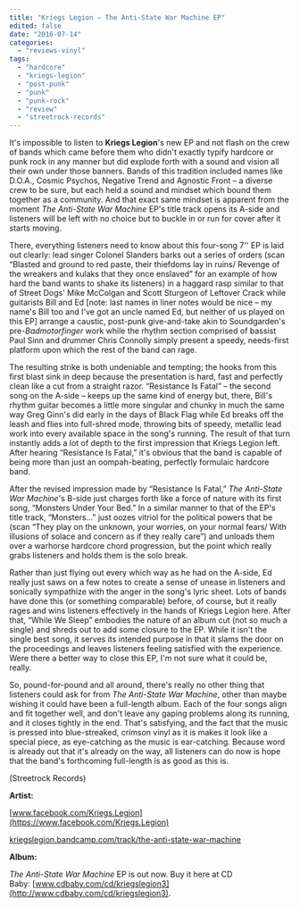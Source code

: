 ```yaml
---
title: "Kriegs Legion – The Anti-State War Machine EP"
edited: false
date: "2016-07-14"
categories:
  - "reviews-vinyl"
tags:
  - "hardcore"
  - "kriegs-legion"
  - "post-punk"
  - "punk"
  - "punk-rock"
  - "review"
  - "streetrock-records"
---
```


It's impossible to listen to **Kriegs Legion**'s new EP and not flash on the crew of bands which came before them who didn't exactly typify hardcore or punk rock in any manner but did explode forth with a sound and vision all their own under those banners. Bands of this tradition included names like D.O.A., Cosmic Psychos, Negative Trend and Agnostic Front – a diverse crew to be sure, but each held a sound and mindset which bound them together as a community. And that exact same mindset is apparent from the moment _The Anti-State War Machine_ EP's title track opens its A-side and listeners will be left with no choice but to buckle in or run for cover after it starts moving.

There, everything listeners need to know about this four-song 7'' EP is laid out clearly: lead singer Colonel Slanders barks out a series of orders (scan “Blasted and ground to red paste, their thiefdoms lay in ruins/ Revenge of the wreakers and kulaks that they once enslaved” for an example of how hard the band wants to shake its listeners) in a haggard rasp similar to that of Street Dogs' Mike McColgan and Scott Sturgeon of Leftover Crack while guitarists Bill and Ed \[note: last names in liner notes would be nice – my name's Bill too and I've got an uncle named Ed, but neither of us played on this EP\] arrange a caustic, post-punk give-and-take akin to Soundgarden's pre-_Badmotorfinger_ work while the rhythm section comprised of bassist Paul Sinn and drummer Chris Connolly simply present a speedy, needs-first platform upon which the rest of the band can rage.

The resulting strike is both undeniable and tempting; the hooks from this first blast sink in deep because the presentation is hard, fast and perfectly clean like a cut from a straight razor. “Resistance Is Fatal” – the second song on the A-side – keeps up the same kind of energy but, there, Bill's rhythm guitar becomes a little more singular and chunky in much the same way Greg Ginn's did early in the days of Black Flag while Ed breaks off the leash and flies into full-shred mode, throwing bits of speedy, metallic lead work into every available space in the song's running. The result of that turn instantly adds a lot of depth to the first impression that Kriegs Legion left. After hearing “Resistance Is Fatal,” it's obvious that the band is capable of being more than just an oompah-beating, perfectly formulaic hardcore band.

After the revised impression made by “Resistance Is Fatal,” _The Anti-State War Machine_'s B-side just charges forth like a force of nature with its first song, “Monsters Under Your Bed.” In a similar manner to that of the EP's title track, “Monsters...” just oozes vitriol for the political powers that be (scan “They play on the unknown, your worries, on your normal fears/ With illusions of solace and concern as if they really care”) and unloads them over a warhorse hardcore chord progression, but the point which really grabs listeners and holds them is the solo break.

Rather than just flying out every which way as he had on the A-side, Ed really just saws on a few notes to create a sense of unease in listeners and sonically sympathize with the anger in the song's lyric sheet. Lots of bands have done this (or something comparable) before, of course, but it really rages and wins listeners effectively in the hands of Kriegs Legion here. After that, “While We Sleep” embodies the nature of an album cut (not so much a single) and shreds out to add some closure to the EP. While it isn't the single best song, it serves its intended purpose in that it slams the door on the proceedings and leaves listeners feeling satisfied with the experience. Were there a better way to close this EP, I'm not sure what it could be, really.

So, pound-for-pound and all around, there's really no other thing that listeners could ask for from _The Anti-State War Machine_, other than maybe wishing it could have been a full-length album. Each of the four songs align and fit together well, and don't leave any gaping problems along its running, and it closes tightly in the end. That's satisfying, and the fact that the music is pressed into blue-streaked, crimson vinyl as it is makes it look like a special piece, as eye-catching as the music is ear-catching. Because word is already out that it's already on the way, all listeners can do now is hope that the band's forthcoming full-length is as good as this is.

(Streetrock Records)

**Artist:**

[www.facebook.com/Kriegs.Legion](https://www.facebook.com/Kriegs.Legion)

[kriegslegion.bandcamp.com/track/the-anti-state-war-machine](https://kriegslegion.bandcamp.com/track/the-anti-state-war-machine)

**Album:**

_The Anti-State War Machine_ EP is out now. Buy it here at CD Baby: [www.cdbaby.com/cd/kriegslegion3](http://www.cdbaby.com/cd/kriegslegion3).
